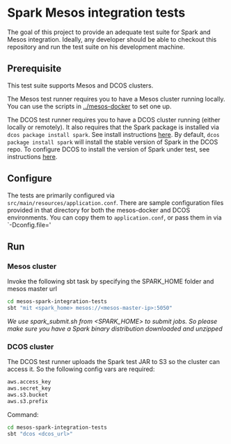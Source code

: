 # Spark Mesos integration tests

The goal of this project to provide an adequate test suite for Spark
and Mesos integration.  Ideally, any developer should be able to
checkout this repository and run the test suite on his development
machine.

## Prerequisite

This test suite supports Mesos and DCOS clusters.

The Mesos test runner requires you to have a Mesos cluster
running locally.  You can use the scripts in
[../mesos-docker](../mesos-docker) to set one up.

The DCOS test runner requires you to have a DCOS cluster running
(either locally or remotely).  It also requires that the Spark package
is installed via `dcos package install spark`.  See install
instructions [here](https://docs.mesosphere.com/services/spark/).  By
default, `dcos package install spark` will install the stable version
of Spark in the DCOS repo.  To configure DCOS to install the version
of Spark under test, see instructions
[here](https://github.com/mesosphere/universe).

## Configure

The tests are primarily configured via
`src/main/resources/application.conf`.  There are sample configuration
files provided in that directory for both the mesos-docker and DCOS
environments. You can copy them to `application.conf`, or pass them in
via `-Dconfig.file=<file>'

## Run

### Mesos cluster

Invoke the following sbt task by specifying the SPARK_HOME folder and mesos master url

```sh
cd mesos-spark-integration-tests
sbt "mit <spark_home> mesos://<mesos-master-ip>:5050"
```

*We use spark_submit.sh from <SPARK_HOME> to submit jobs. So please
 make sure you have a Spark binary distribution downloaded and
 unzipped*

### DCOS cluster

The DCOS test runner uploads the Spark test JAR to S3 so the cluster
can access it.  So the following config vars are required:

```sh
aws.access_key
aws.secret_key
aws.s3.bucket
aws.s3.prefix
```

Command:

```sh
cd mesos-spark-integration-tests
sbt "dcos <dcos_url>"
```
